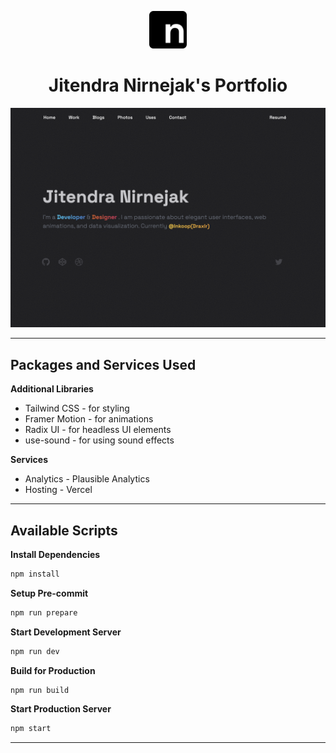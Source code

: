 <p align="center">
  <a href="https://nirnejak.com">
    <img alt="Nirnejak" src="https://raw.githubusercontent.com/nirnejak/nirnejak-website/master/public/icons/icon-512x512.png" width="60" />
  </a>
</p>

<h1 align="center">
  Jitendra Nirnejak's Portfolio
</h1>

!["Jitendra Nirnejak Website Snapshot"](https://raw.githubusercontent.com/nirnejak/nirnejak-website/master/public/cover.png)

---

## Packages and Services Used

**Additional Libraries**

- Tailwind CSS - for styling
- Framer Motion - for animations
- Radix UI - for headless UI elements
- use-sound - for using sound effects

**Services**

- Analytics - Plausible Analytics
- Hosting - Vercel

---

## Available Scripts

**Install Dependencies**

```bash
npm install
```

**Setup Pre-commit**

```bash
npm run prepare
```

**Start Development Server**

```bash
npm run dev
```

**Build for Production**

```bash
npm run build
```

**Start Production Server**

```bash
npm start
```

---
